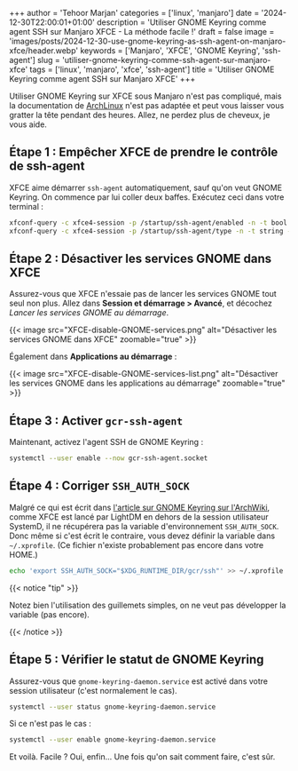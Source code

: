 +++
author = 'Tehoor Marjan'
categories = ['linux', 'manjaro']
date = '2024-12-30T22:00:01+01:00'
description = 'Utiliser GNOME Keyring comme agent SSH sur Manjaro XFCE - La méthode facile !'
draft = false
image = 'images/posts/2024-12-30-use-gnome-keyring-as-ssh-agent-on-manjaro-xfce/header.webp'
keywords = ['Manjaro', 'XFCE', 'GNOME Keyring', 'ssh-agent']
slug = 'utiliser-gnome-keyring-comme-ssh-agent-sur-manjaro-xfce'
tags = ['linux', 'manjaro', 'xfce', 'ssh-agent']
title = 'Utiliser GNOME Keyring comme agent SSH sur Manjaro XFCE'
+++

Utiliser GNOME Keyring sur XFCE sous Manjaro n'est pas compliqué, mais la
documentation de [ArchLinux][1] n'est pas adaptée et peut vous laisser vous
gratter la tête pendant des heures. Allez, ne perdez plus de cheveux, je vous
aide.

<!-- more -->

## Étape 1 : Empêcher XFCE de prendre le contrôle de ssh-agent

XFCE aime démarrer `ssh-agent` automatiquement, sauf qu'on veut GNOME Keyring.
On commence par lui coller deux baffes. Exécutez ceci dans votre terminal :

```bash
xfconf-query -c xfce4-session -p /startup/ssh-agent/enabled -n -t bool -s false
xfconf-query -c xfce4-session -p /startup/ssh-agent/type -n -t string -s ssh-agent
```

## Étape 2 : Désactiver les services GNOME dans XFCE

Assurez-vous que XFCE n'essaie pas de lancer les services GNOME tout seul non
plus. Allez dans **Session et démarrage > Avancé**, et décochez _Lancer les
services GNOME au démarrage_.

{{< image src="XFCE-disable-GNOME-services.png" alt="Désactiver les services GNOME dans XFCE" zoomable="true" >}}

Également dans **Applications au démarrage** :

{{< image src="XFCE-disable-GNOME-services-list.png" alt="Désactiver les services GNOME dans les applications au démarrage" zoomable="true" >}}

## Étape 3 : Activer `gcr-ssh-agent`

Maintenant, activez l'agent SSH de GNOME Keyring :

```bash
systemctl --user enable --now gcr-ssh-agent.socket
```

## Étape 4 : Corriger `SSH_AUTH_SOCK`

Malgré ce qui est écrit dans [l'article sur GNOME Keyring sur l'ArchWiki][1],
comme XFCE est lancé par LightDM en dehors de la session utilisateur SystemD, il
ne récupérera pas la variable d'environnement `SSH_AUTH_SOCK`. Donc même si
c'est écrit le contraire, vous devez définir la variable dans `~/.xprofile`. (Ce
fichier n'existe probablement pas encore dans votre HOME.)

```bash
echo 'export SSH_AUTH_SOCK="$XDG_RUNTIME_DIR/gcr/ssh"' >> ~/.xprofile
```

{{< notice "tip" >}}

Notez bien l'utilisation des guillemets simples, on ne veut pas développer la
variable (pas encore).

{{< /notice >}}

## Étape 5 : Vérifier le statut de GNOME Keyring

Assurez-vous que `gnome-keyring-daemon.service` est activé dans votre session
utilisateur (c'est normalement le cas).

```bash
systemctl --user status gnome-keyring-daemon.service
```

Si ce n'est pas le cas :

```bash
systemctl --user enable gnome-keyring-daemon.service
```

Et voilà. Facile ? Oui, enfin... Une fois qu'on sait comment faire, c'est sûr.

[1]: https://wiki.archlinux.org/title/GNOME/Keyring#SSH_keys

